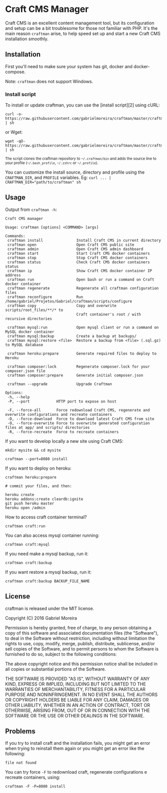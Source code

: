 # Craft CMS Manager

Craft CMS is an excellent content management tool, but its configuration and setup can be a bit troublesome for those not familiar with PHP.
It's the main reason `craftman` arise, to help speed set up and start a new Craft CMS installation smoothly.

## Installation

First you'll need to make sure your system has git, docker and docker-compose. 

Note: `craftman` does not support Windows.

### Install script

To install or update craftman, you can use the [install script][2] using cURL:

    curl -o- https://raw.githubusercontent.com/gabrielmoreira/craftman/master/craftman_install | sh

or Wget:

    wget -qO- https://raw.githubusercontent.com/gabrielmoreira/craftman/master/craftman_install | sh

<sub>The script clones the craftman repository to `~/.craftman/bin` and adds the source line to your profile (`~/.bash_profile`, `~/.zshrc` or `~/.profile`).</sub>

You can customize the install source, directory and profile using the `CRAFTMAN_DIR`, and `PROFILE` variables.
Eg: `curl ... | CRAFTMAN_DIR="path/to/craftman" sh`

## Usage

 Output from `craftman -h`:
 
    Craft CMS manager
    
    Usage: craftman [options] <COMMAND> [args]
    
    Commands:
     craftman install               Install Craft CMS in current directory
     craftman open                  Open Craft CMS public site
     craftman admin                 Open Craft CMS admin dashboard
     craftman start                 Start Craft CMS docker containers
     craftman stop                  Stop Craft CMS docker containers
     craftman status                Check Craft CMS docker containers status
     craftman ip                    Show Craft CMS docker container IP address
     craftman run                   Open bash or run a command on Craft docker container
     craftman regenerate            Regenerate all craftman configuration files
     craftman reconfigure           Run /home/gabriel/Projetos/Gabriel/craftman/scripts/configure
     craftman copy                  Copy and overwrite scripts/root_files/**/* to
                                    Craft container's root / with recursive directories
    
     craftman mysql:run             Open mysql client or run a command on MySQL docker container
     craftman mysql:backup          Create a backup at backups/
     craftman mysql:restore <file>  Restore a backup from <file> (.sql.gz) to MySQL database
    
     craftman heroku:prepare        Generate required files to deploy to Heroku
    
     craftman composer:lock         Regenerate composer.lock for your composer.json file
     craftman composer:prepare      Generate initial composer.json
    
     craftman --upgrade             Upgrade Craftman
    
    Options:
     -h, --help
     -P, --port            HTTP port to expose on host
    
     -F, --force-all       Force redownload Craft CMS, regenerate and overwrite configurations and recreate containers
     -D, --force-download  Force to download latest Craft CMS from site
     -O, --force-overwrite Force to overwrite generated configuration files at app/ and scripts/ directories
     -R, --force-recreate  Force to recreate containers


If you want to develop locally a new site using Craft CMS:

    mkdir mysite && cd mysite

    craftman --port=8080 install

If you want to deploy on heroku:

    craftman heroku:prepare

    # commit your files, and then:

    heroku create
    heroku addons:create cleardb:ignite
    git push heroku master
    heroku open /admin

How to access craft container terminal?

    craftman craft:run

You can also access mysql container running:

    craftman craft:mysql

If you need make a mysql backup, run it:

    craftman craft:backup

If you want restore a mysql backup, run it:

    craftman craft:backup BACKUP_FILE_NAME


## License

craftman is released under the MIT license.


Copyright (C) 2016 Gabriel Moreira

Permission is hereby granted, free of charge, to any person obtaining a copy of this software and associated documentation files (the "Software"), to deal in the Software without restriction, including without limitation the rights to use, copy, modify, merge, publish, distribute, sublicense, and/or sell copies of the Software, and to permit persons to whom the Software is furnished to do so, subject to the following conditions:

The above copyright notice and this permission notice shall be included in all copies or substantial portions of the Software.

THE SOFTWARE IS PROVIDED "AS IS", WITHOUT WARRANTY OF ANY KIND, EXPRESS OR IMPLIED, INCLUDING BUT NOT LIMITED TO THE WARRANTIES OF MERCHANTABILITY, FITNESS FOR A PARTICULAR PURPOSE AND NONINFRINGEMENT. IN NO EVENT SHALL THE AUTHORS OR COPYRIGHT HOLDERS BE LIABLE FOR ANY CLAIM, DAMAGES OR OTHER LIABILITY, WHETHER IN AN ACTION OF CONTRACT, TORT OR OTHERWISE, ARISING FROM, OUT OF OR IN CONNECTION WITH THE SOFTWARE OR THE USE OR OTHER DEALINGS IN THE SOFTWARE.


## Problems

If you try to install craft and the installation fails, you might get an error when trying to reinstall them again or you might get an error like the following:

    file not found

You can try force `-F` to redownload craft, regenerate configurations e recreate containers, using:

    craftman -F -P=8080 install
